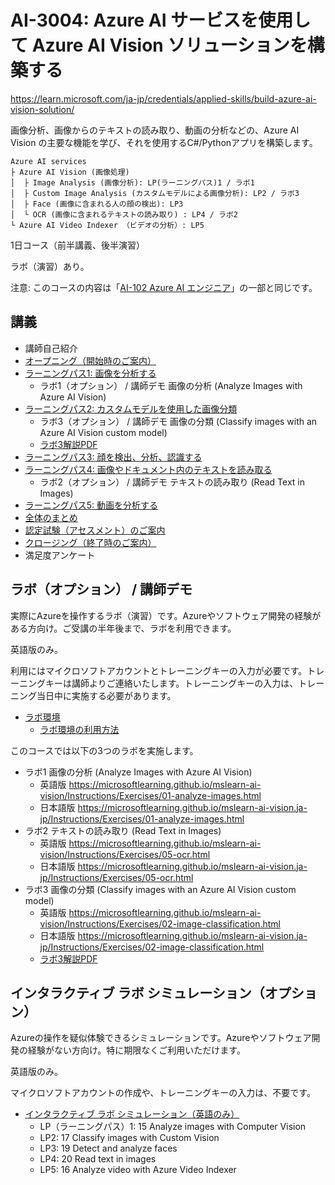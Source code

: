 # AI-3004: Azure AI サービスを使用して Azure AI Vision ソリューションを構築する

https://learn.microsoft.com/ja-jp/credentials/applied-skills/build-azure-ai-vision-solution/

画像分析、画像からのテキストの読み取り、動画の分析などの、Azure AI Vision の主要な機能を学び、それを使用するC#/Pythonアプリを構築します。

```
Azure AI services
├ Azure AI Vision (画像処理)
│  ├ Image Analysis (画像分析): LP(ラーニングパス)1 / ラボ1
│  ├ Custom Image Analysis (カスタムモデルによる画像分析): LP2 / ラボ3
│  ├ Face (画像に含まれる人の顔の検出): LP3
│  └ OCR (画像に含まれるテキストの読み取り) : LP4 / ラボ2
└ Azure AI Video Indexer （ビデオの分析）: LP5
```

1日コース（前半講義、後半演習）

ラボ（演習）あり。

注意: このコースの内容は「[AI-102 Azure AI エンジニア](https://learn.microsoft.com/ja-jp/credentials/certifications/azure-ai-engineer/)」の一部と同じです。

## 講義

- 講師自己紹介
- [オープニング（開始時のご案内）](../opening.md)
- [ラーニングパス1: 画像を分析する](lp01-analyze-images.md)
  - ラボ1（オプション） / 講師デモ  画像の分析 (Analyze Images with Azure AI Vision)
- [ラーニングパス2: カスタムモデルを使用した画像分類](lp02-classify-images-custom-model.md)
  - ラボ3（オプション） / 講師デモ  画像の分類 (Classify images with an Azure AI Vision custom model)
  - [ラボ3解説PDF](lab03.pdf)
- [ラーニングパス3: 顔を検出、分析、認識する](lp03-face.md)
- [ラーニングパス4: 画像やドキュメント内のテキストを読み取る](lp04-read-text.md)
  - ラボ2（オプション） / 講師デモ  テキストの読み取り (Read Text in Images)
- [ラーニングパス5: 動画を分析する](lp05-analyze-video.md)
- [全体のまとめ](matome.md)
- [認定試験（アセスメント）のご案内](assessment.md)
- [クロージング（終了時のご案内）](../closing-cloudslice.md)
- 満足度アンケート

## ラボ（オプション） / 講師デモ

実際にAzureを操作するラボ（演習）です。Azureやソフトウェア開発の経験がある方向け。ご受講の半年後まで、ラボを利用できます。

英語版のみ。

利用にはマイクロソフトアカウントとトレーニングキーの入力が必要です。トレーニングキーは講師よりご連絡いたします。トレーニングキーの入力は、トレーニング当日中に実施する必要があります。

- [ラボ環境](https://esi.learnondemand.net/)
  - [ラボ環境の利用方法](../ラボ環境の利用方法.pdf)

このコースでは以下の3つのラボを実施します。
- ラボ1 画像の分析 (Analyze Images with Azure AI Vision)
  - 英語版 https://microsoftlearning.github.io/mslearn-ai-vision/Instructions/Exercises/01-analyze-images.html
  - 日本語版 https://microsoftlearning.github.io/mslearn-ai-vision.ja-jp/Instructions/Exercises/01-analyze-images.html
- ラボ2 テキストの読み取り (Read Text in Images)
  - 英語版 https://microsoftlearning.github.io/mslearn-ai-vision/Instructions/Exercises/05-ocr.html
  - 日本語版 https://microsoftlearning.github.io/mslearn-ai-vision.ja-jp/Instructions/Exercises/05-ocr.html
- ラボ3 画像の分類 (Classify images with an Azure AI Vision custom model)
  - 英語版 https://microsoftlearning.github.io/mslearn-ai-vision/Instructions/Exercises/02-image-classification.html
  - 日本語版 https://microsoftlearning.github.io/mslearn-ai-vision.ja-jp/Instructions/Exercises/02-image-classification.html
  - [ラボ3解説PDF](lab03.pdf)

<!--
- 手順書
  - 英語版 https://microsoftlearning.github.io/mslearn-ai-vision/
  - 日本語版 https://microsoftlearning.github.io/mslearn-ai-vision.ja-jp/
-->

## インタラクティブ ラボ シミュレーション（オプション）

Azureの操作を疑似体験できるシミュレーションです。Azureやソフトウェア開発の経験がない方向け。特に期限なくご利用いただけます。

英語版のみ。

マイクロソフトアカウントの作成や、トレーニングキーの入力は、不要です。

- [インタラクティブ ラボ シミュレーション（英語のみ）](https://mslabs.cloudguides.com/guides/AI-102%20Lab%20Simulations%20-%20Designing%20and%20implementing%20a%20Microsoft%20Azure%20AI%20solution)
  - LP（ラーニングパス）1: 15 Analyze images with Computer Vision
  - LP2: 17 Classify images with Custom Vision
  - LP3: 19 Detect and analyze faces
  - LP4: 20 Read text in images
  - LP5: 16 Analyze video with Azure Video Indexer

